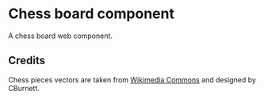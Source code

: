 # Chess board component

A chess board web component.

## Credits

Chess pieces vectors are taken from [Wikimedia Commons](https://commons.wikimedia.org/wiki/Category:SVG_chess_pieces) and designed by CBurnett.